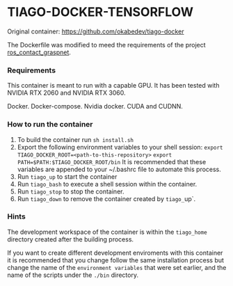 # TIAGO-DOCKER-TENSORFLOW

Original container: https://github.com/okabedev/tiago-docker

The Dockerfile was modified to meed the requirements of the project [ros_contact_graspnet](https://github.com/jucamohedano/ros_contact_graspnet).

### Requirements

This container is meant to run with a capable GPU. It has been tested with NVIDIA RTX 2060 and NVIDIA RTX 3060.

Docker.
Docker-compose.
Nvidia docker.
CUDA and CUDNN.

### How to run the container
  
  1. To build the container run `sh install.sh`
  2. Export the following environment variables to your shell session:
    `export TIAGO_DOCKER_ROOT=<path-to-this-repository>`
    `export PATH=$PATH:$TIAGO_DOCKER_ROOT/bin`
  It is recommended that these variables are appended to your ~/.bashrc file to automate this process.
  3. Run `tiago_up` to start the container
  4. Run `tiago_bash` to execute a shell session within the container.
  3. Run `tiago_stop` to stop the container.
  4. Run `tiago_down` to remove the container created by `tiago_`up`.
  
### Hints

The development workspace of the container is within the `tiago_home` directory created after the building process. 

If you want to create different development enviroments with this container it is recommended that you change follow the same installation process but change the name of the `environment variables` that were set earlier, and the name of the scripts under the `./bin` directory.
